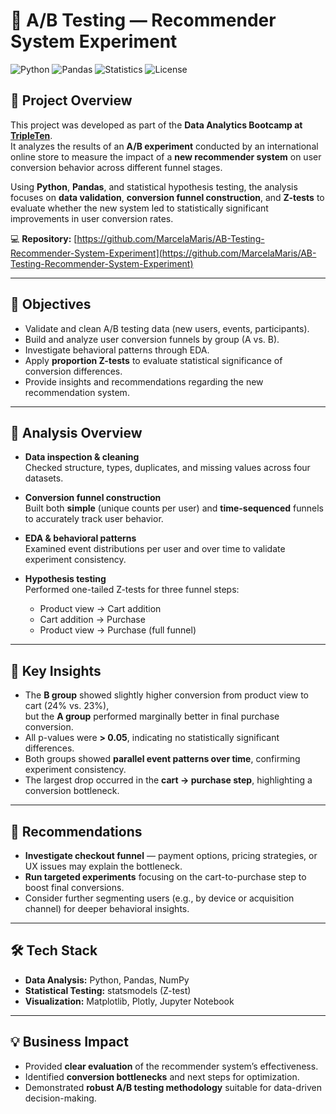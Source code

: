 # 🧪 A/B Testing — Recommender System Experiment

![Python](https://img.shields.io/badge/Python-3.10+-blue)
![Pandas](https://img.shields.io/badge/Pandas-Data%20Analysis-yellow)
![Statistics](https://img.shields.io/badge/Statistics-Z%20Test-green)
![License](https://img.shields.io/badge/License-MIT-green)

## 📌 Project Overview
This project was developed as part of the **Data Analytics Bootcamp at [TripleTen](https://tripleten.com)**.  
It analyzes the results of an **A/B experiment** conducted by an international online store to measure the impact of a **new recommender system** on user conversion behavior across different funnel stages.

Using **Python**, **Pandas**, and statistical hypothesis testing, the analysis focuses on **data validation**, **conversion funnel construction**, and **Z-tests** to evaluate whether the new system led to statistically significant improvements in user conversion rates.


💻 **Repository:** [https://github.com/MarcelaMaris/AB-Testing-Recommender-System-Experiment](https://github.com/MarcelaMaris/AB-Testing-Recommender-System-Experiment)

---

## 🎯 Objectives

- Validate and clean A/B testing data (new users, events, participants).  
- Build and analyze user conversion funnels by group (A vs. B).  
- Investigate behavioral patterns through EDA.  
- Apply **proportion Z-tests** to evaluate statistical significance of conversion differences.  
- Provide insights and recommendations regarding the new recommendation system.

---

## 🧭 Analysis Overview

- **Data inspection & cleaning**  
  Checked structure, types, duplicates, and missing values across four datasets.  

- **Conversion funnel construction**  
  Built both **simple** (unique counts per user) and **time-sequenced** funnels to accurately track user behavior.

- **EDA & behavioral patterns**  
  Examined event distributions per user and over time to validate experiment consistency.

- **Hypothesis testing**  
  Performed one-tailed Z-tests for three funnel steps:
  - Product view → Cart addition  
  - Cart addition → Purchase  
  - Product view → Purchase (full funnel)

---

## 📌 Key Insights

- The **B group** showed slightly higher conversion from product view to cart (24% vs. 23%),  
  but the **A group** performed marginally better in final purchase conversion.  
- All p-values were **> 0.05**, indicating no statistically significant differences.  
- Both groups showed **parallel event patterns over time**, confirming experiment consistency.  
- The largest drop occurred in the **cart → purchase step**, highlighting a conversion bottleneck.

---

## 📝 Recommendations

- **Investigate checkout funnel** — payment options, pricing strategies, or UX issues may explain the bottleneck.  
- **Run targeted experiments** focusing on the cart-to-purchase step to boost final conversions.  
- Consider further segmenting users (e.g., by device or acquisition channel) for deeper behavioral insights.

---

## 🛠️ Tech Stack

- **Data Analysis:** Python, Pandas, NumPy  
- **Statistical Testing:** statsmodels (Z-test)  
- **Visualization:** Matplotlib, Plotly, Jupyter Notebook

---

## 💡 Business Impact

- Provided **clear evaluation** of the recommender system’s effectiveness.  
- Identified **conversion bottlenecks** and next steps for optimization.  
- Demonstrated **robust A/B testing methodology** suitable for data-driven decision-making.

